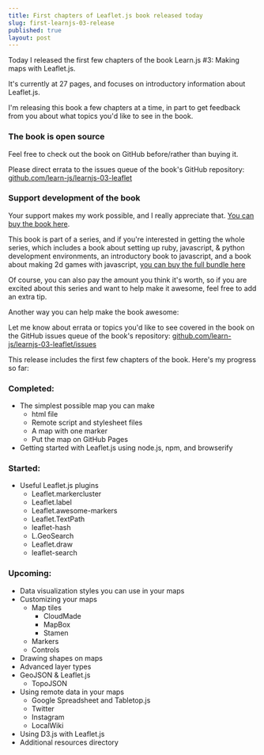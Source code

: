 ```yaml
---
title: First chapters of Leaflet.js book released today
slug: first-learnjs-03-release
published: true
layout: post
---
```


Today I released the first few chapters of the book Learn.js #3: Making maps with Leaflet.js.

It's currently at 27 pages, and focuses on introductory information about Leaflet.js.

I'm releasing this book a few chapters at a time, in part to get feedback from you about what topics you'd like to see in the book.

### The book is open source
Feel free to check out the book on GitHub before/rather than buying it. 

Please direct errata to the issues queue of the book's GitHub repository: [github.com/learn-js/learnjs-03-leaflet](https://github.com/learn-js/learnjs-03-leaflet)

### Support development of the book
Your support makes my work possible, and I really appreciate that. [You can buy the book here](https://gumroad.com/l/learnjs03).

This book is part of a series, and if you're interested in getting the whole series, which includes a book about setting up ruby, javascript, & python development environments, an introductory book to javascript, and a book about making 2d games with javascript, [you can buy the full bundle here](https://gumroad.com/l/bundle01)

Of course, you can also pay the amount you think it's worth, so if you are excited about this series and want to help make it awesome, feel free to add an extra tip.

Another way you can help make the book awesome:

Let me know about errata or topics you'd like to see covered in the book on the GitHub issues queue of the book's repository: [github.com/learn-js/learnjs-03-leaflet/issues](https://github.com/learn-js/learnjs-03-leaflet/issues)

This release includes the first few chapters of the book. Here's my progress so far:

### Completed:
- The simplest possible map you can make
  - html file
  - Remote script and stylesheet files
  - A map with one marker
  - Put the map on GitHub Pages
- Getting started with Leaflet.js using node.js, npm, and browserify

### Started:

- Useful Leaflet.js plugins
  - Leaflet.markercluster
  - Leaflet.label
  - Leaflet.awesome-markers
  - Leaflet.TextPath
  - leaflet-hash
  - L.GeoSearch
  - Leaflet.draw
  - leaflet-search

### Upcoming:
- Data visualization styles you can use in your maps
- Customizing your maps
  - Map tiles
    - CloudMade
    - MapBox
    - Stamen
  - Markers
  - Controls
- Drawing shapes on maps
- Advanced layer types
- GeoJSON & Leaflet.js
  - TopoJSON
- Using remote data in your maps
  - Google Spreadsheet and Tabletop.js
  - Twitter
  - Instagram
  - LocalWiki
- Using D3.js with Leaflet.js
- Additional resources directory